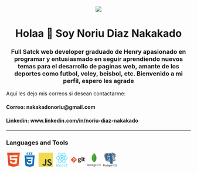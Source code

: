 

<!--
**NakakadoNoriu/NakakadoNoriu** is a ✨ _special_ ✨ repository because its `README.md` (this file) appears on your GitHub profile.

Here are some ideas to get you started:

- 🔭 I’m currently working on ...
- 🌱 I’m currently learning ...
- 👯 I’m looking to collaborate on ...
- 🤔 I’m looking for help with ...
- 💬 Ask me about ...
- 📫 How to reach me: ...
- 😄 Pronouns: ...
- ⚡ Fun fact: ...
-->

<div id="header" align="center">
  <img src="https://media.giphy.com/media/h408T6Y5GfmXBKW62l/giphy.gif" width="300"/> 
  <h1 align="center">  Holaa 👋 Soy Noriu Diaz Nakakado </h1>
  <h3> Full Satck web developer graduado de Henry apasionado en programar y entusiasmado en seguir aprendiendo nuevos temas para el desarrollo de paginas web, amante de los deportes como futbol, voley, beisbol, etc. Bienvenido a mi perfil, espero les agrade</h3>
  </h4>
</div>
<div>
  <p>Aqui les dejo mis correos si desean contactarme:</p>
  <h4> Correo: nakakadonoriu@gmail.com </h4>
  <h4> Linkedin: www.linkedin.com/in/noriu-diaz-nakakado
</div>

<hr/>
 
<div>
  <h3>Languages and Tools</h3>
  <div>
    <img src="https://github.com/devicons/devicon/blob/master/icons/html5/html5-original.svg" width="40"/> 
    <img src="https://github.com/devicons/devicon/blob/master/icons/css3/css3-plain-wordmark.svg" width="40"/>
    <img src="https://github.com/devicons/devicon/blob/master/icons/javascript/javascript-original.svg" width="40"/>
    <img src="https://github.com/devicons/devicon/blob/master/icons/react/react-original-wordmark.svg" width="40"/>
    <img src="https://github.com/devicons/devicon/blob/master/icons/git/git-original-wordmark.svg" width="40"/>
    <img src="https://github.com/devicons/devicon/blob/master/icons/mongodb/mongodb-original-wordmark.svg" width="40"/>
    <img src="https://github.com/devicons/devicon/blob/master/icons/postgresql/postgresql-original-wordmark.svg" width="40"/>
  </div>
</div>





